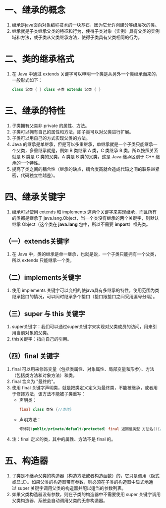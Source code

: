 # 一、继承的概念
1. 继承是java面向对象编程技术的一块基石，因为它允许创建分等级层次的类。
2. 继承就是子类继承父类的特征和行为，使得子类对象（实例）具有父类的实例域和方法，或子类从父类继承方法，使得子类具有父类相同的行为。
# 二、类的继承格式
1. 在 Java 中通过 extends 关键字可以申明一个类是从另外一个类继承而来的，一般形式如下：
	``` Java
	class 父类 { } class 子类 extends 父类 { }
	```
# 三、继承的特性
1. 子类拥有父类非 private 的属性、方法。
2. 子类可以拥有自己的属性和方法，即子类可以对父类进行扩展。
3. 子类可以用自己的方式实现父类的方法。
4. Java 的继承是单继承，但是可以多重继承，单继承就是一个子类只能继承一个父类，多重继承就是，例如 B 类继承 A 类，C 类继承 B 类，所以按照关系就是 B 类是 C 类的父类，A 类是 B 类的父类，这是 Java 继承区别于 C++ 继承的一个特性。
5. 提高了类之间的耦合性（继承的缺点，耦合度高就会造成代码之间的联系越紧密，代码独立性越差）。
# 四、继承关键字
1. 继承可以使用 extends 和 implements 这两个关键字来实现继承，而且所有的类都是继承于 java.lang.Object，当一个类没有继承的两个关键字，则默认继承 Object（这个类在 **java.lang** 包中，所以不需要 **import**）祖先类。
## （一）extends关键字
1. 在 Java 中，类的继承是单一继承，也就是说，一个子类只能拥有一个父类，所以 extends 只能继承一个类。
## （二）implements关键字
1. 使用 implements 关键字可以变相的使java具有多继承的特性，使用范围为类继承接口的情况，可以同时继承多个接口（接口跟接口之间采用逗号分隔）。
## （三）super 与 this 关键字
1. super关键字：我们可以通过super关键字来实现对父类成员的访问，用来引用当前对象的父类。
2. this关键字：指向自己的引用。
## （四）final 关键字
1. final 可以用来修饰变量（包括类属性、对象属性、局部变量和形参）、方法（包括类方法和对象方法）和类。
2. final 含义为 "最终的"。
3. 使用 final 关键字声明类，就是把类定义定义为最终类，不能被继承，或者用于修饰方法，该方法不能被子类重写：
	- 声明类：
		``` Java
		final class 类名 {//类体}
		```
	- 声明方法：
		``` Java
		修饰符(public/private/default/protected) final 返回值类型 方法名(){//方法体}
		```
4. 注：final 定义的类，其中的属性、方法不是 final 的。
# 五、构造器
1. 子类是不继承父类的构造器（构造方法或者构造函数）的，它只是调用（隐式或显式）。如果父类的构造器带有参数，则必须在子类的构造器中显式地通过 super 关键字调用父类的构造器并配以适当的参数列表。
2. 如果父类构造器没有参数，则在子类的构造器中不需要使用 super 关键字调用父类构造器，系统会自动调用父类的无参构造器。
